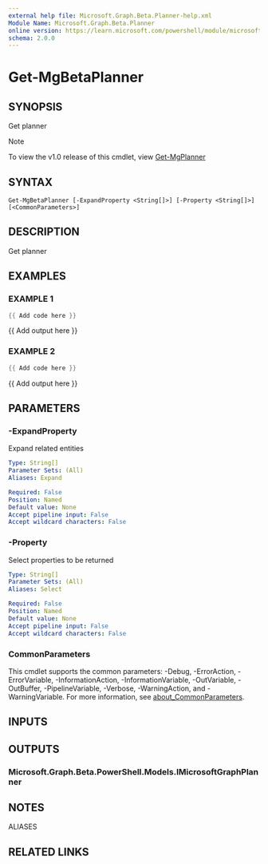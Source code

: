 ```yaml
---
external help file: Microsoft.Graph.Beta.Planner-help.xml
Module Name: Microsoft.Graph.Beta.Planner
online version: https://learn.microsoft.com/powershell/module/microsoft.graph.beta.planner/get-mgbetaplanner
schema: 2.0.0
---
```


# Get-MgBetaPlanner

## SYNOPSIS
Get planner

> [!NOTE]
> To view the v1.0 release of this cmdlet, view [Get-MgPlanner](/powershell/module/Microsoft.Graph.Planner/Get-MgPlanner?view=graph-powershell-v1.0)

## SYNTAX

```
Get-MgBetaPlanner [-ExpandProperty <String[]>] [-Property <String[]>] [<CommonParameters>]
```

## DESCRIPTION
Get planner

## EXAMPLES

### EXAMPLE 1
```powershell
{{ Add code here }}
```

{{ Add output here }}

### EXAMPLE 2
```powershell
{{ Add code here }}
```

{{ Add output here }}

## PARAMETERS

### -ExpandProperty
Expand related entities

```yaml
Type: String[]
Parameter Sets: (All)
Aliases: Expand

Required: False
Position: Named
Default value: None
Accept pipeline input: False
Accept wildcard characters: False
```

### -Property
Select properties to be returned

```yaml
Type: String[]
Parameter Sets: (All)
Aliases: Select

Required: False
Position: Named
Default value: None
Accept pipeline input: False
Accept wildcard characters: False
```

### CommonParameters
This cmdlet supports the common parameters: -Debug, -ErrorAction, -ErrorVariable, -InformationAction, -InformationVariable, -OutVariable, -OutBuffer, -PipelineVariable, -Verbose, -WarningAction, and -WarningVariable. For more information, see [about_CommonParameters](http://go.microsoft.com/fwlink/?LinkID=113216).

## INPUTS

## OUTPUTS

### Microsoft.Graph.Beta.PowerShell.Models.IMicrosoftGraphPlanner
## NOTES

ALIASES

## RELATED LINKS
